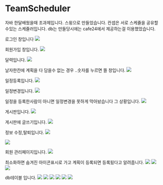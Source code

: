 # TeamScheduler
자바 한달배웠을때 조과제입니다. 스윙으로 만들었습니다. 컨셉은 서로 스케쥴을 공유할수있는 스케쥴러입니다.
db는 만들당시에는 cafe24에서 제공하는걸 이용했었습니다.

로그인 창입니다
<img src="https://postfiles.pstatic.net/MjAxOTA1MDhfODYg/MDAxNTU3MjkwMTQyOTE1.Ut0w2GGy-hI2-ewvE7U4zi0G7si0b0cJIdad_QxWrTIg.sReDsgohs7S5DQzF-I2huP9uFY-T0utB9YJOY7rJgcsg.PNG.p8137213/%EB%A1%9C%EA%B7%B8%EC%9D%B8.png?type=w773">

회원가입 창입니다.
<img src="https://postfiles.pstatic.net/MjAxOTA1MDhfMTU0/MDAxNTU3MjkwMTQ3NTAw.se0FKsk-ebBeWa358DTpG-zthsFI7yzjjigEPiSR1fIg.H7PiU6c3SlVqZzM0rvmldlaRpHSsBpILEB-fgtO4rPsg.PNG.p8137213/%ED%9A%8C%EC%9B%90%EA%B0%80%EC%9E%85.png?type=w773">

달력입니다.
<img src="https://postfiles.pstatic.net/MjAxOTA1MDhfMjA1/MDAxNTU3MjkwMTUxMTY0.rPSCELHBGe9L-Qbv3skYNMWCogmM3WjQLkXwxqzJio8g.LJFcUxNhHyZmLIDhj9WclNClOAVcXydyETCGzfyiTnwg.PNG.p8137213/%EB%8B%AC%EB%A0%A5%EB%A9%94%EC%9D%B8%ED%99%94%EB%A9%B4.png?type=w773">

날자한칸에 계획을 다 담을수 없는 경우 ..숫자를 누르면 뜰 창입니다.
<img src="https://postfiles.pstatic.net/MjAxOTA1MDhfMjM0/MDAxNTU3MjkwMTU1OTk0.dqGW-9ZEYib9PKQCHGBed0sDP2_rf_y4bFOuY1DO48Qg.O-RzxTCqLql0YswlK1mlLy45PX11ogH-WPHX5QnMhGQg.PNG.p8137213/1.png?type=w773">

일정등록입니다.
<img src="https://postfiles.pstatic.net/MjAxOTA1MDhfODEg/MDAxNTU3MjkwMjkyNDc3.cFj_k6SkN1CyA7vVytHJNlkbCa39lO5ntLUpNLBKvNEg.adXzv3o_GMoIALuU38yb4HijHYB4IvKwXkMQZ20WVNwg.PNG.p8137213/4.png?type=w773">

일정변경입니다.
<img src="https://postfiles.pstatic.net/MjAxOTA1MDhfOTQg/MDAxNTU3MjkwMTYwNTMx.DsiaDVHL4g8TO3MZiCal0NYlBFprLNZWdSICL0HxSlsg.EE39EtttgbFOo5dhTUX3bZPPzOB6R3PD7jHKcXWZ5MQg.PNG.p8137213/2.png?type=w773">

일정을 등록한사람이 아니면 일정변경을 못하게 막아놨습니다 그 상황입니다.
<img src="https://postfiles.pstatic.net/MjAxOTA1MDhfMTAw/MDAxNTU3MjkwMjgwOTg4._kVMj-OCyf4M4_FxOFNKrCDpTV6iuuqy1gYOwfzK62kg.8nLvRbKJf7xQlXrjSgrAIuPUIzW7C0cEwyG5nhhFrq0g.PNG.p8137213/3.png?type=w773">

게시판입니다.
<img src="https://postfiles.pstatic.net/MjAxOTA1MDhfMjgz/MDAxNTU3MjkwMjk5NjM0.RDz36iv7nLOyvw_HgZtlI9qIZIeeVzwEEbaseR7w42Ig.-c1bL3ZzyrUCmbY_TbJ5fclCGq57GYJhmP2dlsLB_vUg.PNG.p8137213/5.png?type=w773">

게시판에 글쓰기입니다.
<img src="https://postfiles.pstatic.net/MjAxOTA1MDhfMTA4/MDAxNTU3MjkwMzEwMzEz.bBXCCnKtV5umewi2zVIhv5VI_MXEy435grPEunhAEkMg.0ta6h8Xk_hjOeUOeTRykw1gZTbt-RBM2hY5gfKOOXS0g.PNG.p8137213/7.png?type=w773">

정보 수정,탈퇴입니다.
<img src="https://postfiles.pstatic.net/MjAxOTA1MDhfMTcy/MDAxNTU3MjkwMzE0Mjg5.PpRrzpiN-V3IGS6sO_dd8cg4BCg9XuLbbi38UuKhewgg.S0Y8hluq5EKIeu6kIFs_VyMvRoqwshZHADC7XMHQ1LUg.PNG.p8137213/9.png?type=w773">

<img src="https://postfiles.pstatic.net/MjAxOTA1MDhfNTUg/MDAxNTU3MjkwMzE4NzMx.lx4Gd-aK3au_adi5I_6pXLuGVha2iW1Nb-HSL4GhDNQg.ObMs28iaP5pCOKK4X_Ilzhsou9lI11aJuamsK9kM7msg.PNG.p8137213/10.png?type=w773">

회원 관리페이지입니다.
<img src="https://postfiles.pstatic.net/MjAxOTA1MDhfMTYw/MDAxNTU3MjkwMzIzMDc1.HwjULcYV1GStGbAMiDuVDGZFLzliZ4SeHZj3oPBf9_Ag.tIFclNr4P4uefA1_gL99pD_eKb6wKd3tl77e0GsZEAMg.PNG.p8137213/11.png?type=w773">

최소화하면 숨겨진 아이콘표시로 가고 계획이 등록되면 등록됬다고 알려줍니다.
<img src="https://postfiles.pstatic.net/MjAxOTA1MDhfMjI0/MDAxNTU3MjkwMzMxNDAz.JyKWptTWpNNRz2UzpJOdY8Cmvv-dp-yPBwOAd1S8-RIg.I_mrPPOS9hqPdSnNEMb2cM9CKScNnt8FjwG2CxrKHPkg.PNG.p8137213/12.png?type=w773">
<img src="https://postfiles.pstatic.net/MjAxOTA1MDhfMTU3/MDAxNTU3MjkwMzMzNDE5.t7ZMA78glq7-2f5EijjIu3sNmoCHAv3YS9hPYuhxQg4g.jA_xra100BFmAjfEmAWq9SPy0aitUVfkZ4WPugXvCP8g.PNG.p8137213/13.png?type=w773">
<img src="https://postfiles.pstatic.net/MjAxOTA1MDhfMjIx/MDAxNTU3MjkwMzM2Mjcz.ExlCYOINccNUbskvrq5ye_RDIdljL5p51WEXpH7U5Icg.uplcbI8aHyUehIq96L1n-cP8aKZ4u3ifq_uTEjaI6rUg.PNG.p8137213/14.png?type=w773">

db테이블 입니다.
<img src="https://postfiles.pstatic.net/MjAxOTA1MDhfMzcg/MDAxNTU3MjkwMzQyODA5.cngQYGmqDBthJlzPt2pQE7AnRNzch8_fL8IIYJZAnPQg.QUBEoGiYe91ePF8lNlckSlhcOpgQ3C38ibM_NZ4aTnkg.PNG.p8137213/15.PNG?type=w773">
<img src="https://postfiles.pstatic.net/MjAxOTA1MDhfMjE4/MDAxNTU3MjkwMzQ3Nzcz.QGNwz3K7d3gVcZ452oJ98uUKu44oAlYUN64fo5P-cVog.XX2P4f29_l2K6mcc7xIn2rpAXZ9Aq5YEii4EitTIO_Mg.PNG.p8137213/16.PNG?type=w773">
<img src="https://postfiles.pstatic.net/MjAxOTA1MDhfNDQg/MDAxNTU3MjkwMzU3OTY2.wdn75n-wFoYzynJo2VJ_mnRM-gOY_Yqq4n__uSyoJrMg.cZV7GyzCxYs2uc3CEqFplEOMjjyz1va2uN5iFpigovwg.PNG.p8137213/17.PNG?type=w773">
<img src="https://postfiles.pstatic.net/MjAxOTA1MDhfMjIy/MDAxNTU3MjkwMzcxNzIy.o8EieY_nKs4OflKpcRWEJpVykMJKTkRojdlkj762-Eog.iE4uRf3kG6yieXBJljw8UbCnt2M3uVL5TsZmwEe-UaIg.PNG.p8137213/19.PNG?type=w773">
<img src="https://postfiles.pstatic.net/MjAxOTA1MDhfMjIy/MDAxNTU3MjkwMzcxNzIy.o8EieY_nKs4OflKpcRWEJpVykMJKTkRojdlkj762-Eog.iE4uRf3kG6yieXBJljw8UbCnt2M3uVL5TsZmwEe-UaIg.PNG.p8137213/19.PNG?type=w773">
<img src="https://postfiles.pstatic.net/MjAxOTA1MDhfMTY5/MDAxNTU3MjkwMzYzOTky.5zNPAvd5I774bH95PPPU0LwULLM3KzKqxjkct9ZwOqIg.hY53luuljVnughyKeM5N1EYcBT4hGv89a0hSm8PKMmEg.PNG.p8137213/18.PNG?type=w773">








